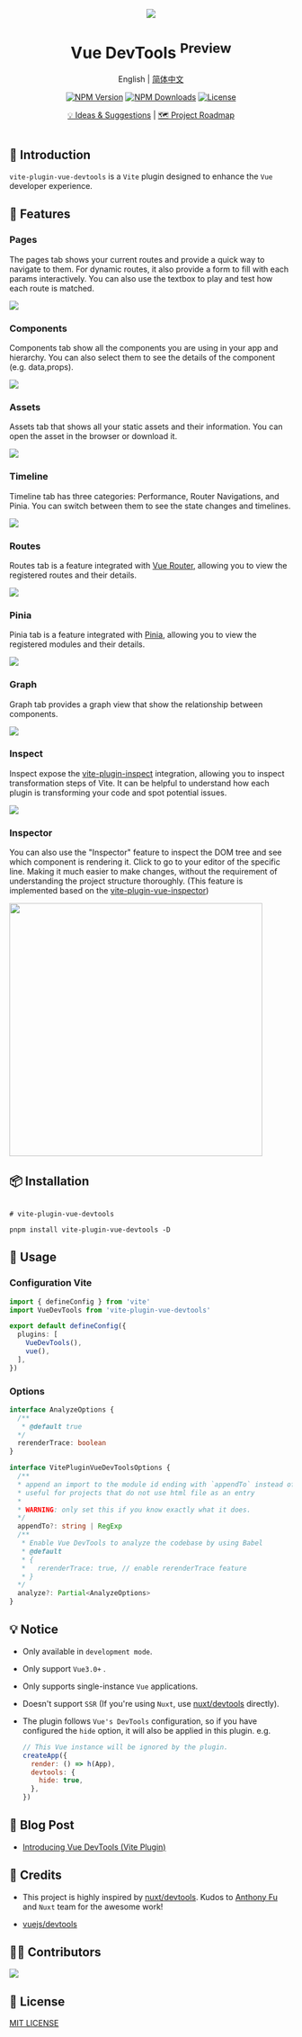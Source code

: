<p align="center">
  <img src="https://github.com/webfansplz/vite-plugin-vue-devtools/raw/main/screenshots/bg.png" />
</p>
<h1 align="center">
Vue DevTools <sup>Preview</sup>
</h1>

<p align="center">
English | <a href="./README.zh-CN.md">简体中文</a>
</p>

<p align="center">
  <a href="https://www.npmjs.com/package/vite-plugin-vue-devtools" target="_blank" rel="noopener noreferrer"><img src="https://badgen.net/npm/v/vite-plugin-vue-devtools" alt="NPM Version" /></a>
  <a href="https://www.npmjs.com/package/vite-plugin-vue-devtools" target="_blank" rel="noopener noreferrer"><img src="https://badgen.net/npm/dt/vite-plugin-vue-devtools" alt="NPM Downloads" /></a>
 <a href="https://github.com/webfansplz/vite-plugin-vue-devtools/blob/main/LICENSE" target="_blank" rel="noopener noreferrer"><img src="https://badgen.net/github/license/webfansplz/vite-plugin-vue-devtools" alt="License" /></a>
</p>

<p align="center">
  <a href="https://github.com/webfansplz/vite-plugin-vue-devtools/discussions/1">💡 Ideas & Suggestions</a> |
  <a href="https://github.com/webfansplz/vite-plugin-vue-devtools/discussions/2">🗺️ Project Roadmap</a> 
</p>

<p align="center">
<a href="https://stackblitz.com/edit/vitejs-vite-oxbwzk?file=vite.config.ts&view=preview"><img src="https://developer.stackblitz.com/img/open_in_stackblitz.svg" alt=""></a>
</p>


## 📖 Introduction

`vite-plugin-vue-devtools` is a `Vite` plugin designed to enhance the `Vue` developer experience.



## 🎉 Features

### Pages

The pages tab shows your current routes and provide a quick way to navigate to them. For dynamic routes, it also provide a form to fill with each params interactively. You can also use the textbox to play and test how each route is matched.

<img src="https://github.com/webfansplz/vite-plugin-vue-devtools/raw/main/screenshots/pages.png" />


### Components

Components tab show all the components you are using in your app and hierarchy. You can also select them to see the details of the component (e.g. data,props).

<img src="https://github.com/webfansplz/vite-plugin-vue-devtools/raw/main/screenshots/components.png" />

### Assets

Assets tab that shows all your static assets and their information. You can open the asset in the browser or download it.

<img src="https://github.com/webfansplz/vite-plugin-vue-devtools/raw/main/screenshots/assets.png" />

### Timeline

Timeline tab has three categories: Performance, Router Navigations, and Pinia. You can switch between them to see the state changes and timelines.

<img src="https://github.com/webfansplz/vite-plugin-vue-devtools/raw/main/screenshots/timeline.png" />

### Routes

Routes tab is a feature integrated with [Vue Router](https://github.com/vuejs/router), allowing you to view the registered routes and their details.

<img src="https://github.com/webfansplz/vite-plugin-vue-devtools/raw/main/screenshots/routes.png" />

### Pinia

Pinia tab is a feature integrated with [Pinia](https://github.com/vuejs/pinia), allowing you to view the registered modules and their details.

<img src="https://github.com/webfansplz/vite-plugin-vue-devtools/raw/main/screenshots/pinia.png" />

### Graph

Graph tab provides a graph view that show the relationship between components. 

<img src="https://github.com/webfansplz/vite-plugin-vue-devtools/raw/main/screenshots/graph.png" />

### Inspect

Inspect expose the [vite-plugin-inspect](https://github.com/antfu/vite-plugin-inspect) integration, allowing you to inspect transformation steps of Vite. It can be helpful to understand how each plugin is transforming your code and spot potential issues.

<img src="https://github.com/webfansplz/vite-plugin-vue-devtools/raw/main/screenshots/inspect.png" />

### Inspector

You can also use the "Inspector" feature to inspect the DOM tree and see which component is rendering it. Click to go to your editor of the specific line. Making it much easier to make changes, without the requirement of understanding the project structure thoroughly. (This feature is implemented based on the [vite-plugin-vue-inspector](https://github.com/webfansplz/vite-plugin-vue-inspector))

<img src="https://github.com/webfansplz/vite-plugin-vue-devtools/raw/main/screenshots/inspector.png" height=450 />

## 📦 Installation

```

# vite-plugin-vue-devtools 

pnpm install vite-plugin-vue-devtools -D

```

## 🦄 Usage

### Configuration Vite

```ts
import { defineConfig } from 'vite'
import VueDevTools from 'vite-plugin-vue-devtools'

export default defineConfig({
  plugins: [
    VueDevTools(),
    vue(),
  ],
})
```

### Options

```ts
interface AnalyzeOptions {
  /**
   * @default true
  */
  rerenderTrace: boolean
}

interface VitePluginVueDevToolsOptions {
  /**
  * append an import to the module id ending with `appendTo` instead of adding a script into body
  * useful for projects that do not use html file as an entry
  *
  * WARNING: only set this if you know exactly what it does.
  */
  appendTo?: string | RegExp
  /**
   * Enable Vue DevTools to analyze the codebase by using Babel
   * @default
   * {
   *   rerenderTrace: true, // enable rerenderTrace feature
   * }
  */
  analyze?: Partial<AnalyzeOptions>
}
```

## 💡 Notice

- Only available in `development mode`.
- Only support `Vue3.0+` .
- Only supports single-instance `Vue` applications.
- Doesn't support `SSR` (If you're using `Nuxt`, use [nuxt/devtools](https://github.com/nuxt/devtools) directly).
- The plugin follows `Vue's DevTools` configuration, so if you have configured the `hide` option, it will also be applied in this plugin. e.g.

  ```js
  // This Vue instance will be ignored by the plugin.
  createApp({
    render: () => h(App),
    devtools: {
      hide: true,
    },
  })
  ```

## 📖 Blog Post

- [Introducing Vue DevTools (Vite Plugin)](https://gist.github.com/webfansplz/bc90a773a0dd474a34e043ab2d2a37a4)

## 🌸 Credits

- This project is highly inspired by [nuxt/devtools](https://github.com/nuxt/devtools). Kudos to [Anthony Fu](https://github.com/antfu) and `Nuxt` team for the awesome work!

- [vuejs/devtools](https://github.com/vuejs/devtools)


## 👨‍💻 Contributors

<a href="https://github.com/webfansplz/vite-plugin-vue-devtools/graphs/contributors">
  <img src="https://contrib.rocks/image?repo=webfansplz/vite-plugin-vue-devtools" />   
</a>    

## 📄 License

[MIT LICENSE](./LICENSE)

